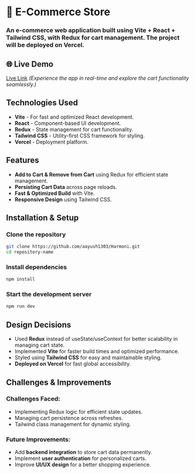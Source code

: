 # 🛒 E-Commerce Store

### An e-commerce web application built using Vite + React + Tailwind CSS, with Redux for cart management. The project will be deployed on Vercel.

## 🌐 Live Demo
[Live Link](https://harmoni-two.vercel.app/) *(Experience the app in real-time and explore the cart functionality seamlessly.)*

##  Technologies Used
- **Vite** - For fast and optimized React development.
- **React** - Component-based UI development.
- **Redux** - State management for cart functionality.
- **Tailwind CSS** - Utility-first CSS framework for styling.
- **Vercel** - Deployment platform.

##  Features
- **Add to Cart & Remove from Cart** using Redux for efficient state management.
- **Persisting Cart Data** across page reloads.
- **Fast & Optimized Build** with Vite.
- **Responsive Design** using Tailwind CSS.

##  Installation & Setup

### Clone the repository
```sh
git clone https://github.com/aayush1303/Harmoni.git
cd repository-name
```
### Install dependencies
```sh
npm install
```
### Start the development server
```sh
npm run dev
```

## Design Decisions
- Used **Redux** instead of useState/useContext for better scalability in managing cart state.
- Implemented **Vite** for faster build times and optimized performance.
- Styled using **Tailwind CSS** for easy and maintainable styling.
- **Deployed on Vercel** for fast global accessibility.

## Challenges & Improvements
### Challenges Faced:
- Implementing Redux logic for efficient state updates.
- Managing cart persistence across refreshes.
- Tailwind class management for dynamic styling.

### Future Improvements:
- Add **backend integration** to store cart data permanently.
- Implement **user authentication** for personalized carts.
- Improve **UI/UX design** for a better shopping experience.

